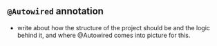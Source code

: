 ## `@Autowired` annotation

- write about how the structure of the project should be and the logic behind it, and where @Autowired comes into picture for this.